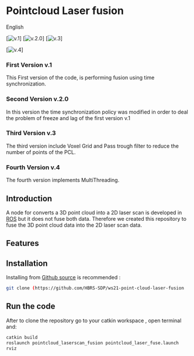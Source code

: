 # Pointcloud Laser fusion

English 


[![v.1](https://github.com/HBRS-SDP/ws21-point-cloud-laser-fusion/tree/ver_1_time_synchronization)]
[![v.2.0](https://github.com/HBRS-SDP/ws21-point-cloud-laser-fusion/tree/ver_2.0_modified_policy_fusion)]
[![v.3](https://github.com/HBRS-SDP/ws21-point-cloud-laser-fusion/tree/ver_3_added_filters_for_pointcloud)]

[![v.4](https://github.com/HBRS-SDP/ws21-point-cloud-laser-fusion/tree/ver_4_run_subcribers_in_parallel)]

### First Version v.1

This First version of the code, is performing fusion using time synchronization.

### Second Version v.2.0

In this version the time synchronization policy was modified in order to deal the problem of freeze and lag of the first version v.1

### Third Version v.3

The third version include Voxel Grid and Pass trough filter to reduce the number of points of the PCL. 

### Fourth Version v.4

The fourth version implements MultiThreading.

## Introduction

A node for converts a 3D point cloud into a 2D laser scan is developed in [ROS](http://wiki.ros.org/pointcloud_to_laserscan) but it does not fuse both data. Therefore we created this repository to fuse the 3D point cloud data  into the 2D laser scan data. 

## Features

## Installation

Installing from [Github source](https://github.com/HBRS-SDP/ws21-point-cloud-laser-fusion) is recommended :

```bash
git clone (https://github.com/HBRS-SDP/ws21-point-cloud-laser-fusion

```

## Run the code

After to clone the repository go to your catkin workspace , open terminal and: 

```bash
catkin build
roslaunch pointcloud_laserscan_fusion pointcloud_laser_fuse.launch 
rviz
```
